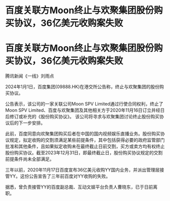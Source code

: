 # 百度关联方Moon终止与欢聚集团股份购买协议，36亿美元收购案失败

# 百度关联方Moon终止与欢聚集团股份购买协议，36亿美元收购案失败

腾讯新闻《一线》刘雨点

2024年1月1日，百度集团(09888.HK)在港交所公告称，终止与欢聚集团的股份购买协议。

公告表示，该公司的一家关联公司Moon SPV Limited通过行使合同权利，终止了Moon SPV
Limited、百度与欢聚集团及其他相关方于2020年11月16日订立并经日后修订或补充的《股份购买协议》。
该公司将寻求与欢聚集团讨论终止股份购买协议后的下一步安排。

此前，百度同意向欢聚集团购买后者在中国的国内视频娱乐直播业务。股份购买协议规定，拟定收购的交割须满足某些前提条件，其中包括获得必要的政府监管部门批准和其他条件，且如果拟定收购未在最终截止日前交割，买方或卖方均有权终止股份购买协议。截至2023年12月31日，即最终截止日，股份购买协议规定的交割前提条件尚未全部满足。

三年以前，2020年11月17日百度宣布36亿美元收购YY国内业务，并派出管理层接管YY。这份公告宣告了三年前百度对YY收购的失败。

据悉，曾负责接管YY的百度副总裁、互动文娱平台负责人曹晓东，已于日前离职。

